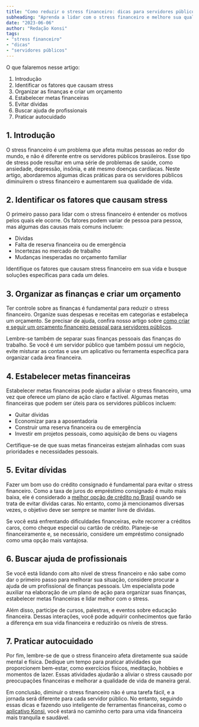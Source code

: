 ```yaml
---
title: "Como reduzir o stress financeiro: dicas para servidores públicos"
subheading: "Aprenda a lidar com o stress financeiro e melhore sua qualidade de vida"
date: "2023-06-06"
author: "Redação Konsi"
tags:
- "stress financeiro"
- "dicas"
- "servidores públicos"
---
```


O que falaremos nesse artigo:
1. Introdução
2. Identificar os fatores que causam stress
3. Organizar as finanças e criar um orçamento
4. Estabelecer metas financeiras
5. Evitar dívidas
6. Buscar ajuda de profissionais
7. Praticar autocuidado

## 1. Introdução

O stress financeiro é um problema que afeta muitas pessoas ao redor do mundo, e não é diferente entre os servidores públicos brasileiros. Esse tipo de stress pode resultar em uma série de problemas de saúde, como ansiedade, depressão, insônia, e até mesmo doenças cardíacas. Neste artigo, abordaremos algumas dicas práticas para os servidores públicos diminuírem o stress financeiro e aumentarem sua qualidade de vida.

## 2. Identificar os fatores que causam stress

O primeiro passo para lidar com o stress financeiro é entender os motivos pelos quais ele ocorre. Os fatores podem variar de pessoa para pessoa, mas algumas das causas mais comuns incluem:

- Dívidas
- Falta de reserva financeira ou de emergência
- Incertezas no mercado de trabalho
- Mudanças inesperadas no orçamento familiar

Identifique os fatores que causam stress financeiro em sua vida e busque soluções específicas para cada um deles.

## 3. Organizar as finanças e criar um orçamento

Ter controle sobre as finanças é fundamental para reduzir o stress financeiro. Organize suas despesas e receitas em categorias e estabeleça um orçamento. Se precisar de ajuda, confira nosso artigo sobre [como criar e seguir um orçamento financeiro pessoal para servidores públicos](/como-criar-e-seguir-um-oramento-financeiro-pessoal-para-servidores-pblicos.md).

Lembre-se também de separar suas finanças pessoais das finanças do trabalho. Se você é um servidor público que também possui um negócio, evite misturar as contas e use um aplicativo ou ferramenta específica para organizar cada área financeira.

## 4. Estabelecer metas financeiras

Estabelecer metas financeiras pode ajudar a aliviar o stress financeiro, uma vez que oferece um plano de ação claro e factível. Algumas metas financeiras que podem ser úteis para os servidores públicos incluem:

- Quitar dívidas
- Economizar para a aposentadoria
- Construir uma reserva financeira ou de emergência
- Investir em projetos pessoais, como aquisição de bens ou viagens

Certifique-se de que suas metas financeiras estejam alinhadas com suas prioridades e necessidades pessoais.

## 5. Evitar dívidas

Fazer um bom uso do crédito consignado é fundamental para evitar o stress financeiro. Como a taxa de juros do empréstimo consignado é muito mais baixa, ele é considerado a [melhor opção de crédito no Brasil](/vantagens-do-credito-consignado-por-que-escolher.md) quando se trata de evitar dívidas caras. No entanto, como já mencionamos diversas vezes, o objetivo deve ser sempre se manter livre de dívidas.

Se você está enfrentando dificuldades financeiras, evite recorrer a créditos caros, como cheque especial ou cartão de crédito. Planeje-se financeiramente e, se necessário, considere um empréstimo consignado como uma opção mais vantajosa.

## 6. Buscar ajuda de profissionais

Se você está lidando com alto nível de stress financeiro e não sabe como dar o primeiro passo para melhorar sua situação, considere procurar a ajuda de um profissional de finanças pessoais. Um especialista pode auxiliar na elaboração de um plano de ação para organizar suas finanças, estabelecer metas financeiras e lidar melhor com o stress.

Além disso, participe de cursos, palestras, e eventos sobre educação financeira. Dessas interações, você pode adquirir conhecimentos que farão a diferença em sua vida financeira e reduzirão os níveis de stress.

## 7. Praticar autocuidado

Por fim, lembre-se de que o stress financeiro afeta diretamente sua saúde mental e física. Dedique um tempo para praticar atividades que proporcionem bem-estar, como exercícios físicos, meditação, hobbies e momentos de lazer. Essas atividades ajudarão a aliviar o stress causado por preocupações financeiras e melhorar a qualidade de vida de maneira geral.

Em conclusão, diminuir o stress financeiro não é uma tarefa fácil, e a jornada será diferente para cada servidor público. No entanto, seguindo essas dicas e fazendo uso inteligente de ferramentas financeiras, como o [aplicativo Konsi](/aplicativo-de-emprestimo.md), você estará no caminho certo para uma vida financeira mais tranquila e saudável.